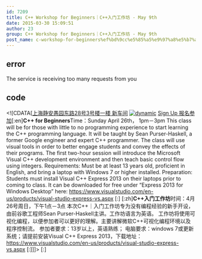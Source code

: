 ```yaml
---
id: 7209
title: C++ Workshop for Beginners｜C++入门工作坊 - May 9th
date: 2015-03-30 15:09:51
author: 23
group: C++ Workshop for Beginners｜C++入门工作坊 - May 9th
post_name: c-workshop-for-beginners%ef%bd%9cc%e5%85%a5%e9%97%a8%e5%b7%a5%e4%bd%9c%e5%9d%8a-april-12
---
```


## error
The service is receiving too many requests from you

## code
 <!\[CDATA\[[上海静安愚园东路28号3号楼一楼 新车间](http://xinchejian.huodongxing.com/event/map/5244063275800) [![dynamic](http://xinchejian.com/wp-content/uploads/2015/03/dynamic-290x290.jpg)](http://139.162.84.35/wp-content/uploads/2015/03/dynamic.jpg) [Sign Up 报名参加](http://www.huodongxing.com/event/4280900996200 "立即报名")\[:en\]**C++ for Beginners**Time：Sunday April 26th， 1pm－3pm This class will be for those with little to no programming experience to start learning the C++ programming language. It will be taught by Sean Purser-Haskell, a former Google engineer and expert C++ programmer. The class will use visual tools in order to better engage students and convey the effects of their programs. The first two-hour session will introduce the Microsoft Visual C++ development environment and then teach basic control flow using integers. Requirements: Must be at least 13 years old, proficient in English, and bring a laptop with Windows 7 or higher installed. Preparation: Students must install Visual C++ Express 2013 on their laptops prior to coming to class. It can be downloaded for free under “Express 2013 for Windows Desktop” here: https://www.visualstudio.com/en-us/products/visual-studio-express-vs.aspx \[:\] \[:zh\]**C++入门工作坊**时间：4月26号周日，下午1点－3点 本次C++｜入门工作坊专为没有编程经验的新手开设，由前谷歌工程师Sean Purser-Haskell主讲。工作坊语言为英语。 工作坊将使用可视化编程，以便参加者可以更好的理解。主要讲解微软C++可视化编程环境以及程序控制流。 参加者要求：13岁以上，英语熟练； 电脑要求：windows 7或更新系统；请提前安装Visual C++ Express 2013，下载地址： https://www.visualstudio.com/en-us/products/visual-studio-express-vs.aspx \[:\]\]\]> \[:\]

